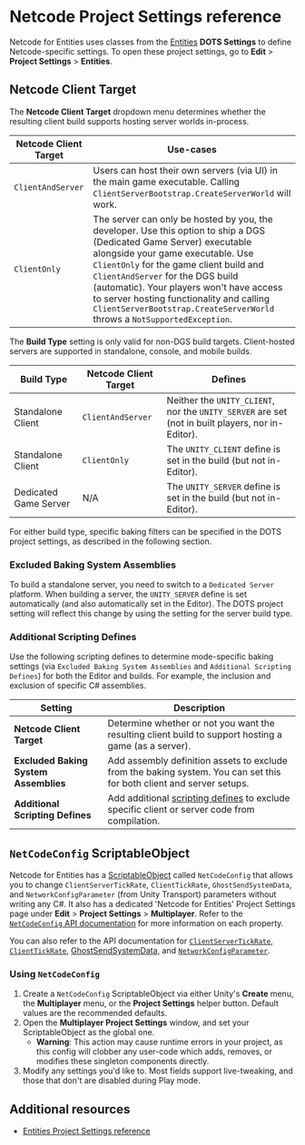 # Netcode Project Settings reference

Netcode for Entities uses classes from the [Entities](https://docs.unity3d.com/Packages/com.unity.entities@latest?subfolder=/manual/index.html) **DOTS Settings** to define Netcode-specific settings. To open these project settings, go to **Edit** > **Project Settings** > **Entities**.

## Netcode Client Target

The **Netcode Client Target** dropdown menu determines whether the resulting client build supports hosting server worlds in-process.

| Netcode Client Target               | Use-cases      |
|-------------------|--------------------------------------------|
| `ClientAndServer` | Users can host their own servers (via UI) in the main game executable. Calling `ClientServerBootstrap.CreateServerWorld` will work.  |
| `ClientOnly`      | The server can only be hosted by you, the developer. Use this option to ship a DGS (Dedicated Game Server) executable alongside your game executable. Use `ClientOnly` for the game client build and `ClientAndServer` for the DGS build (automatic). Your players won't have access to server hosting functionality and calling `ClientServerBootstrap.CreateServerWorld` throws a `NotSupportedException`. |

The **Build Type** setting is only valid for non-DGS build targets. Client-hosted servers are supported in standalone, console, and mobile builds.

| Build Type            | Netcode Client Target | Defines                                                                                                |
|-----------------------|-----------------------|-------------------------------------------------------------------------------------------------------|
| Standalone Client     | `ClientAndServer`      | Neither the `UNITY_CLIENT`, nor the `UNITY_SERVER` are set (not in built players, nor in-Editor). |
| Standalone Client     | `ClientOnly`           | The `UNITY_CLIENT` define is set in the build (but not in-Editor).                            |
| Dedicated Game Server | N/A                   | The `UNITY_SERVER` define is set in the build (but not in-Editor).                           |

For either build type, specific baking filters can be specified in the DOTS project settings, as described in the following section.

### Excluded Baking System Assemblies

To build a standalone server, you need to switch to a `Dedicated Server` platform. When building a server, the `UNITY_SERVER` define is set automatically (and also automatically set in the Editor). The DOTS project setting will reflect this change by using the setting for the server build type.

### Additional Scripting Defines

Use the following scripting defines to determine mode-specific baking settings (via `Excluded Baking System Assemblies` and `Additional Scripting Defines`) for both the Editor and builds. For example, the inclusion and exclusion of specific C# assemblies.

| Setting                           | Description    |
|---------------------------------------|-------------------|
| **Netcode Client Target**            | Determine whether or not you want the resulting client build to support hosting a game (as a server). |
| **Excluded Baking System Assemblies** | Add assembly definition assets to exclude from the baking system. You can set this for both client and server setups. |
| **Additional Scripting Defines**      | Add additional [scripting defines](https://docs.unity3d.com/Manual/CustomScriptingSymbols.html) to exclude specific client or server code from compilation. |

## `NetCodeConfig` ScriptableObject

Netcode for Entities has a [ScriptableObject](https://docs.unity3d.com/Manual/class-ScriptableObject.html) called `NetCodeConfig` that allows you to change `ClientServerTickRate`, `ClientTickRate`, `GhostSendSystemData`, and `NetworkConfigParameter` (from Unity Transport) parameters without writing any C#. It also has a dedicated 'Netcode for Entities' Project Settings page under **Edit** > **Project Settings** > **Multiplayer**.  Refer to the [`NetCodeConfig` API documentation](https://docs.unity3d.com/Packages/com.unity.netcode@latest/index.html?subfolder=/api/Unity.NetCode.NetCodeConfig.html) for more information on each property.

You can also refer to the API documentation for [`ClientServerTickRate`](https://docs.unity3d.com/Packages/com.unity.netcode@latest/index.html?subfolder=/api/Unity.NetCode.ClientServerTickRate.html), [`ClientTickRate`](https://docs.unity3d.com/Packages/com.unity.netcode@latest/index.html?subfolder=/api/Unity.NetCode.ClientTickRate.html), [GhostSendSystemData](https://docs.unity3d.com/Packages/com.unity.netcode@latest/index.html?subfolder=/api/Unity.NetCode.GhostSendSystemData.html), and [`NetworkConfigParameter`](https://docs.unity3d.com/Packages/com.unity.transport@latest/index.html?subfolder=/api/Unity.Networking.Transport.NetworkConfigParameter.html).

### Using  `NetCodeConfig`

1. Create a `NetCodeConfig` ScriptableObject via either Unity's **Create** menu, the **Multiplayer** menu, or the **Project Settings** helper button. Default values are the recommended defaults.
2. Open the **Multiplayer Project Settings** window, and set your ScriptableObject as the global one.
    * **Warning**: This action may cause runtime errors in your project, as this config will clobber any user-code which adds, removes, or modifies these singleton components directly.
3. Modify any settings you'd like to. Most fields support live-tweaking, and those that don't are disabled during Play mode.

## Additional resources

* [Entities Project Settings reference](https://docs.unity3d.com/Packages/com.unity.entities@latest/index.html?subfolder=/manual/editor-project-settings.html)

